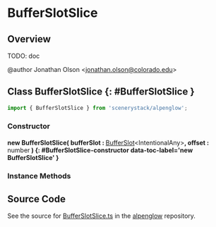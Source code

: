 # BufferSlotSlice

## Overview

TODO: doc

@author Jonathan Olson &lt;jonathan.olson@colorado.edu&gt;

## Class BufferSlotSlice {: #BufferSlotSlice }


```js
import { BufferSlotSlice } from 'scenerystack/alpenglow';
```
### Constructor

#### new BufferSlotSlice( bufferSlot : <span style="font-weight: 400;">[BufferSlot](../alpenglow/BufferSlot.md)&lt;IntentionalAny&gt;</span>, offset : <span style="font-weight: 400;"><span style="color: hsla(calc(var(--md-hue) + 180deg),80%,40%,1);">number</span></span> ) {: #BufferSlotSlice-constructor data-toc-label='new BufferSlotSlice' }

### Instance Methods





## Source Code

See the source for [BufferSlotSlice.ts](https://github.com/phetsims/alpenglow/blob/main/js/webgpu/compute/BufferSlotSlice.ts) in the [alpenglow](https://github.com/phetsims/alpenglow) repository.
